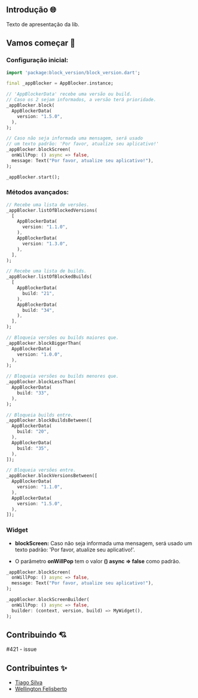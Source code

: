 ## Introdução :globe_with_meridians:

Texto de apresentação da lib.

## Vamos começar :wrench:

### Configuração inicial:

```dart
import 'package:block_version/block_version.dart';

final _appBlocker = AppBlocker.instance;

// 'AppBlockerData' recebe uma versão ou build.
// Caso os 2 sejam informados, a versão terá prioridade.
_appBlocker.block(
  AppBlockerData(
    version: "1.5.0",
  ),
);

// Caso não seja informada uma mensagem, será usado
// um texto padrão: 'Por favor, atualize seu aplicativo!'
_appBlocker.blockScreen(
  onWillPop: () async => false,
  message: Text("Por favor, atualize seu aplicativo!"),
);

_appBlocker.start();
```

### Métodos avançados:

```dart
// Recebe uma lista de versões.
_appBlocker.listOfBlockedVersions(
  [
    AppBlockerData(
      version: "1.1.0",
    ),
    AppBlockerData(
      version: "1.3.0",
    ),
  ],
);

// Recebe uma lista de builds.
_appBlocker.listOfBlockedBuilds(
  [
    AppBlockerData(
      build: "21",
    ),
    AppBlockerData(
      build: "34",
    ),
  ],
);

// Bloqueia versões ou builds maiores que.
_appBlocker.blockBiggerThan(
  AppBlockerData(
    version: "1.0.0",
  ),
);

// Bloqueia versões ou builds menores que.
_appBlocker.blockLessThan(
  AppBlockerData(
    build: "33",
  ),
);

// Bloqueia builds entre.
_appBlocker.blockBuildsBetween([
  AppBlockerData(
    build: "20",
  ),
  AppBlockerData(
    build: "35",
  ),
]);

// Bloqueia versões entre.
_appBlocker.blockVersionsBetween([
  AppBlockerData(
    version: "1.1.0",
  ),
  AppBlockerData(
    version: "1.5.0",
  ),
]);
```

### Widget

- **blockScreen:** Caso não seja informada uma mensagem, será usado um texto padrão: 'Por favor, atualize seu aplicativo!'.

- O parâmetro **onWillPop** tem o valor **() async => false** como padrão.

```dart
_appBlocker.blockScreen(
  onWillPop: () async => false,
  message: Text("Por favor, atualize seu aplicativo!"),
);

_appBlocker.blockScreenBuilder(
  onWillPop: () async => false,
  builder: (context, version, build) => MyWidget(),
);
```

## Contribuindo :cupid:

#421 - issue

## Contribuintes :sparkles:

- [Tiago Silva](https://github.com/tigosante)
- [Wellington Felisberto](https://github.com/WellingtonSilva1992)
